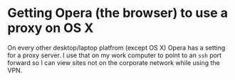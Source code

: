 Getting Opera (the browser) to use a proxy on OS X
==================================================

On every other desktop/laptop platfrom (except OS X) Opera has a setting for a proxy server.  I use that on my work computer to point to an `ssh` port forward so I can view sites not on the corporate network while using the VPN.
